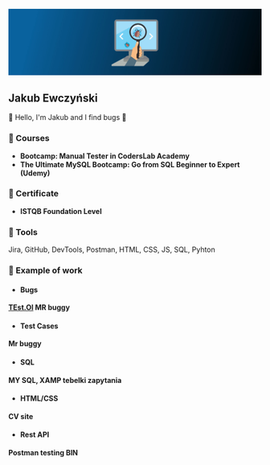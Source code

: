 ![I am GitHub Readme Generator's creator](https://github.com/9n9v/9n9v/blob/main/software-testing-banner.jpg)

## Jakub Ewczyński
👋 Hello, I'm Jakub and I find bugs :bug:

### 📑 Courses 
* __Bootcamp: Manual Tester in CodersLab Academy__  
* __The Ultimate MySQL Bootcamp: Go from SQL Beginner to Expert (Udemy)__
### 📃 Certificate
* __ISTQB Foundation Level__  

### 🔨 Tools
Jira, GitHub, DevTools, Postman, HTML, CSS, JS, SQL, Pyhton   

### 💼 Example of work
* #### Bugs
__[TEst.OI](https://media.tenor.com/images/fbfe34150d08d0b3f6681d8cdebd6a0f/tenor.png) MR buggy__ 

* #### Test Cases
__Mr buggy__  

* #### SQL
__MY SQL, XAMP tebelki zapytania__ 

* #### HTML/CSS
__CV site__  

* #### Rest API
__Postman testing BIN__ 

